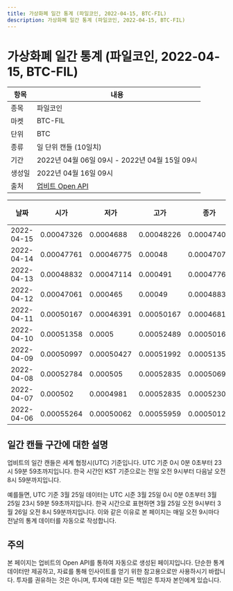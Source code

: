 ```yaml
---
title: 가상화폐 일간 통계 (파일코인, 2022-04-15, BTC-FIL)
description: 가상화폐 일간 통계 (파일코인, 2022-04-15, BTC-FIL)
---
```



가상화폐 일간 통계 (파일코인, 2022-04-15, BTC-FIL)
===

|항목|내용|
|--|--|
|종목|파일코인|
|마켓|BTC-FIL|
|단위|BTC|
|종류|일 단위 캔들 (10일치)|
|기간|2022년 04월 06일 09시 - 2022년 04월 15일 09시|
|생성일|2022년 04월 16일 09시|
|출처|[업비트 Open API](https://docs.upbit.com)|


|날짜|시가|저가|고가|종가|비고|
|--|--|--|--|--|--|
|2022-04-15|0.00047326|0.0004688|0.00048226|0.00047409|    |
|2022-04-14|0.00047761|0.00046775|0.00048|0.0004707|    |
|2022-04-13|0.00048832|0.00047114|0.000491|0.00047761|    |
|2022-04-12|0.00047061|0.000465|0.00049|0.00048832|    |
|2022-04-11|0.00050167|0.00046391|0.00050167|0.00046814|    |
|2022-04-10|0.00051358|0.0005|0.00052489|0.00050169|    |
|2022-04-09|0.00050997|0.00050427|0.00051992|0.00051358|    |
|2022-04-08|0.00052784|0.000505|0.00052835|0.00050696|    |
|2022-04-07|0.000502|0.0004981|0.00052835|0.00052307|    |
|2022-04-06|0.00055264|0.00050062|0.00055959|0.00050124|    |


일간 캔들 구간에 대한 설명
---


업비트의 일간 캔들은 세계 협정시(UTC) 기준입니다. 
UTC 기준 0시 0분 0초부터 23시 59분 59초까지입니다. 
한국 시간인 KST 기준으로는 전일 오전 9시부터 다음날 오전 8시 59분까지입니다. 


예를들면, UTC 기준 3월 25일 데이터는 UTC 시준 3월 25일 0시 0분 0초부터 3월 25일 23시 59분 59초까지입니다. 
한국 시간으로 표현하면 3월 25일 오전 9시부터 3월 26일 오전 8시 59분까지입니다. 
이와 같은 이유로 본 페이지는 매일 오전 9시마다 전날의 통계 데이터를 자동으로 작성합니다. 


주의
---


본 페이지는 업비트의 Open API를 통하여 자동으로 생성된 페이지입니다. 
단순한 통계 데이터만 제공하고, 자료를 통해 인사이트를 얻기 위한 참고용으로만 사용하시기 바랍니다. 
투자를 권유하는 것은 아니며, 투자에 대한 모든 책임은 투자자 본인에게 있습니다. 
